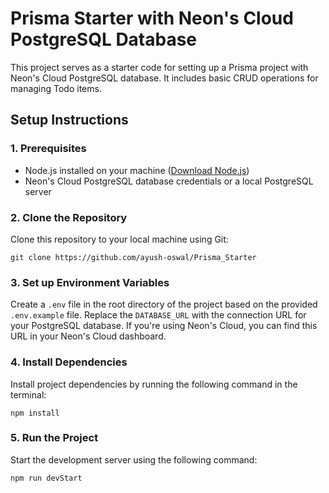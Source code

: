 # Prisma Starter with Neon's Cloud PostgreSQL Database

This project serves as a starter code for setting up a Prisma project with Neon's Cloud PostgreSQL database. It includes basic CRUD operations for managing Todo items.

## Setup Instructions

### 1. Prerequisites
- Node.js installed on your machine ([Download Node.js](https://nodejs.org/))
- Neon's Cloud PostgreSQL database credentials or a local PostgreSQL server

### 2. Clone the Repository
Clone this repository to your local machine using Git:

`
git clone https://github.com/ayush-oswal/Prisma_Starter
`

### 3. Set up Environment Variables
Create a `.env` file in the root directory of the project based on the provided `.env.example` file. Replace the `DATABASE_URL` with the connection URL for your PostgreSQL database. If you're using Neon's Cloud, you can find this URL in your Neon's Cloud dashboard.

### 4. Install Dependencies
Install project dependencies by running the following command in the terminal:

`
npm install
`

### 5. Run the Project
Start the development server using the following command:

`
npm run devStart
`
